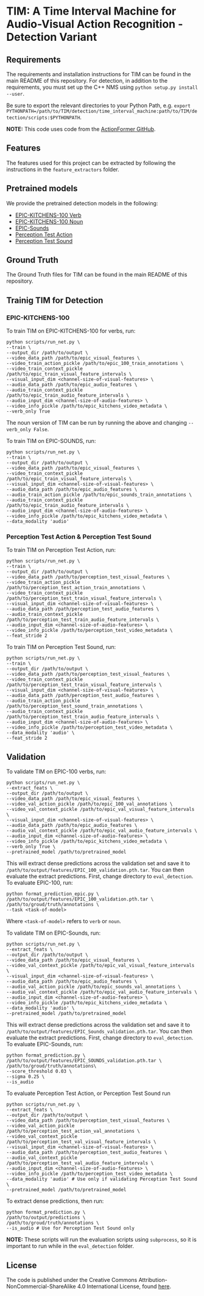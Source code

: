# TIM: A Time Interval Machine for Audio-Visual Action Recognition - Detection Variant

## Requirements

The requirements and installation instructions for TIM can be found in the main README of this repository. For detection, in addition to the requirements, you must set up the C++ NMS using `python setup.py install --user`.

Be sure to export the relevant directories to your Python Path, e.g. `export PYTHONPATH=/path/to/TIM/detection/time_interval_machine:path/to/TIM/detection/scripts:$PYTHONPATH`.

**NOTE:** This code uses code from the [ActionFormer GitHub](https://github.com/happyharrycn/actionformer_release).

## Features

The features used for this project can be extracted by following the instructions in the `feature_extractors` folder.

## Pretrained models

We provide the pretrained detection models in the following:

- [EPIC-KITCHENS-100 Verb](https://www.dropbox.com/scl/fi/tstv5yps3qznfyqthowl4/epic_100_verb.pth.tar?rlkey=blzpf62l6xjt3aefzaj6ruie3&dl=0)
- [EPIC-KITCHENS-100 Noun](https://www.dropbox.com/scl/fi/lyafhr1zn692k4ol66xjr/epic_100_noun.pth.tar?rlkey=y4urlvtqyagwskkijxig7mehh&dl=0)
- [EPIC-Sounds](https://www.dropbox.com/scl/fi/s11osizv5m3synp1aodfg/epic_sounds.pth.tar?rlkey=4nk5rc9saetfcs0kc5b25li9t&dl=0)
- [Perception Test Action](https://www.dropbox.com/scl/fi/jzucxr64s9970bgb78n9n/perception_test_action.pth.tar?rlkey=pqi8n2khj222eu1j5p8c3c2nj&dl=0)
- [Perception Test Sound](https://www.dropbox.com/scl/fi/80fx6uz30dn9owyntdnt9/perception_test_sound.pth.tar?rlkey=4nytiwvad9nmeyrl3ng6a8nd2&dl=0)

## Ground Truth

The Ground Truth files for TIM can be found in the main README of this repository.

## Trainig TIM for Detection

### EPIC-KITCHENS-100

To train TIM on EPIC-KITCHENS-100 for verbs, run:

```[bash]
python scripts/run_net.py \
--train \
--output_dir /path/to/output \
--video_data_path /path/to/epic_visual_features \
--video_train_action_pickle /path/to/epic_100_train_annotations \
--video_train_context_pickle /path/to/epic_train_visual_feature_intervals \
--visual_input_dim <channel-size-of-visual-features> \
--audio_data_path /path/to/epic_audio_features \
--audio_train_context_pickle /path/to/epic_train_audio_feature_intervals \
--audio_input_dim <channel-size-of-audio-features> \
--video_info_pickle /path/to/epic_kitchens_video_metadata \
--verb_only True
```

The noun version of TIM can be run by running the above and changing `--verb_only False`.

To train TIM on EPIC-SOUNDS, run:

```[bash]
python scripts/run_net.py \
--train \
--output_dir /path/to/output \
--video_data_path /path/to/epic_visual_features \
--video_train_context_pickle /path/to/epic_train_visual_feature_intervals \
--visual_input_dim <channel-size-of-visual-features> \
--audio_data_path /path/to/epic_audio_features \
--audio_train_action_pickle /path/to/epic_sounds_train_annotations \
--audio_train_context_pickle /path/to/epic_train_audio_feature_intervals \
--audio_input_dim <channel-size-of-audio-features> \
--video_info_pickle /path/to/epic_kitchens_video_metadata \
--data_modality 'audio'
```

### Perception Test Action & Perception Test Sound

To train TIM on Perception Test Action, run:

```[bash]
python scripts/run_net.py \
--train \
--output_dir /path/to/output \
--video_data_path /path/to/perception_test_visual_features \
--video_train_action_pickle /path/to/perception_test_action_train_annotations \
--video_train_context_pickle /path/to/perception_test_train_visual_feature_intervals \
--visual_input_dim <channel-size-of-visual-features> \
--audio_data_path /path/perception_test_audio_features \
--audio_train_context_pickle /path/to/perception_test_train_audio_feature_intervals \
--audio_input_dim <channel-size-of-audio-features> \
--video_info_pickle /path/to/perception_test_video_metadata \
--feat_stride 2
```

To train TIM on Perception Test Sound, run:

```[bash]
python scripts/run_net.py \
--train \
--output_dir /path/to/output \
--video_data_path /path/to/perception_test_visual_features \
--video_train_context_pickle /path/to/perception_test_train_visual_feature_intervals \
--visual_input_dim <channel-size-of-visual-features> \
--audio_data_path /path/perception_test_audio_features \
--audio_train_action_pickle /path/to/perception_test_sound_train_annotations \
--audio_train_context_pickle /path/to/perception_test_train_audio_feature_intervals \
--audio_input_dim <channel-size-of-audio-features> \
--video_info_pickle /path/to/perception_test_video_metadata \
--data_modality 'audio' \
--feat_stride 2
```

## Validation

To validate TIM on EPIC-100 verbs, run:

```[bash]
python scripts/run_net.py \
--extract_feats \
--output_dir /path/to/output \
--video_data_path /path/to/epic_visual_features \
--video_val_action_pickle /path/to/epic_100_val_annotations \
--video_val_context_pickle /path/to/epic_val_visual_feature_intervals \
--visual_input_dim <channel-size-of-visual-features> \
--audio_data_path /path/to/epic_audio_features \
--audio_val_context_pickle /path/to/epic_val_audio_feature_intervals \
--audio_input_dim <channel-size-of-audio-features> \
--video_info_pickle /path/to/epic_kitchens_video_metadata \
--verb_only True \
--pretrained_model /path/to/pretrained_model
```

This will extract dense predictions across the validation set and save it to `/path/to/output/features/EPIC_100_validation.pth.tar`. You can then evaluate the extract predictions. First, change directory to `eval_detection`. To evaluate EPIC-100, run:

```[bash]
python format_prediction_epic.py \
/path/to/output/features/EPIC_100_validation.pth.tar \
/path/to/groud/truth/annotations \
--task <task-of-model>
```

Where `<task-of-model>` refers to `verb` or `noun`.

To validate TIM on EPIC-Sounds, run:

```[bash]
python scripts/run_net.py \
--extract_feats \
--output_dir /path/to/output \
--video_data_path /path/to/epic_visual_features \
--video_val_context_pickle /path/to/epic_val_visual_feature_intervals \
--visual_input_dim <channel-size-of-visual-features> \
--audio_data_path /path/to/epic_audio_features \
--audio_val_action_pickle /path/to/epic_sounds_val_annotations \
--audio_val_context_pickle /path/to/epic_val_audio_feature_intervals \
--audio_input_dim <channel-size-of-audio-features> \
--video_info_pickle /path/to/epic_kitchens_video_metadata \
--data_modality 'audio' \
--pretrained_model /path/to/pretrained_model
```

This will extract dense predictions across the validation set and save it to `/path/to/output/features/EPIC_Sounds_validation.pth.tar`. You can then evaluate the extract predictions. First, change directory to `eval_detection`. To evaluate EPIC-Sounds, run:

```[bash]
python format_prediction.py \
/path/to/output/features/EPIC_SOUNDS_validation.pth.tar \
/path/to/groud/truth/annotations\
--score_threshold 0.03 \
--sigma 0.25 \
--is_audio
```

To evaluate Perception Test Action, or Perception Test Sound run

```[bash]
python scripts/run_net.py \
--extract_feats \
--output_dir /path/to/output \
--video_data_path /path/to/perception_test_visual_features \
--video_val_action_pickle /path/to/perception_test_action_val_annotations \
--video_val_context_pickle /path/to/perception_test_val_visual_feature_intervals \
--visual_input_dim <channel-size-of-visual-features> \
--audio_data_path /path/to/perception_test_audio_features \
--audio_val_context_pickle /path/to/perception_test_val_audio_feature_intervals \
--audio_input_dim <channel-size-of-audio-features> \
--video_info_pickle /path/to/perception_test_video_metadata \
--data_modality 'audio' # Use only if validating Perception Test Sound \
--pretrained_model /path/to/pretrained_model
```

To extract dense predictions, then run:

```[bash]
python format_prediction.py \
/path/to/output/predictions \
/path/to/groud/truth/annotations \
--is_audio # Use for Perception Test Sound only
```

**NOTE:** These scripts will run the evaluation scripts using `subprocess`, so it is important to run while in the `eval_detection` folder.

## License

The code is published under the Creative Commons Attribution-NonCommercial-ShareAlike 4.0 International License, found [here](https://creativecommons.org/licenses/by-nc-sa/4.0/).
